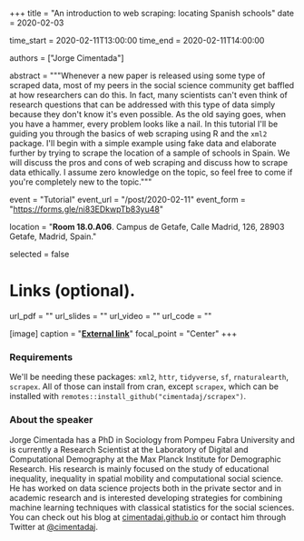 +++
title = "An introduction to web scraping: locating Spanish schools"
date = 2020-02-03

time_start = 2020-02-11T13:00:00
time_end = 2020-02-11T14:00:00

authors = ["Jorge Cimentada"]

abstract = """Whenever a new paper is released using some type of scraped data, most of my peers in the social science community get baffled at how researchers can do this. In fact, many scientists can't even think of research questions that can be addressed with this type of data simply because they don't know it's even possible. As the old saying goes, when you have a hammer, every problem looks like a nail. In this tutorial I'll be guiding you through the basics of web scraping using R and the `xml2` package. I'll begin with a simple example using fake data and elaborate further by trying to scrape the location of a sample of schools in Spain. We will discuss the pros and cons of web scraping and discuss how to scrape data ethically. I assume zero knowledge on the topic, so feel free to come if you're completely new to the topic."""

event = "Tutorial"
event_url = "/post/2020-02-11"
event_form = "https://forms.gle/ni83EDkwpTb83yu48"

location = "**Room 18.0.A06**. Campus de Getafe, Calle Madrid, 126, 28903 Getafe, Madrid, Spain."
  
selected = false

# Links (optional).
url_pdf = ""
url_slides = ""
url_video = ""
url_code = ""

[image]
  caption = "[**External link**](https://github.com/cimentadaj)"
  focal_point = "Center" 
+++

### Requirements

We'll be needing these packages: `xml2`, `httr`, `tidyverse`, `sf`, `rnaturalearth`, `scrapex`. All of those can install from cran, except `scrapex`, which can be installed with
`remotes::install_github("cimentadaj/scrapex")`.

### About the speaker

Jorge Cimentada has a PhD in Sociology from Pompeu Fabra University and is currently a Research Scientist at the Laboratory of Digital and Computational Demography at the Max Planck Institute for Demographic Research. His research is mainly focused on the study of educational inequality, inequality in spatial mobility and computational social science. He has worked on data science projects both in the private sector and in academic research and is interested developing strategies for combining machine learning techniques with classical statistics for the social sciences. You can check out his blog at [cimentadaj.github.io](https://cimentadaj.github.io/about) or contact him through Twitter at [@cimentadaj](https://twitter.com/cimentadaj).
